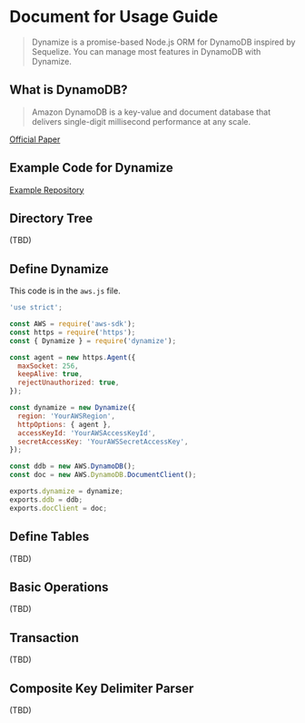 # Document for Usage Guide
> Dynamize is a promise-based Node.js ORM for DynamoDB inspired by Sequelize. You can manage most features in DynamoDB with Dynamize.

## What is DynamoDB?
> Amazon DynamoDB is a key-value and document database that delivers single-digit millisecond performance at any scale.

[Official Paper](http://www.read.seas.harvard.edu/~kohler/class/cs239-w08/decandia07dynamo.pdf)

## Example Code for Dynamize
[Example Repository](https://github.com/shoveling-pig/dynamize-example)

## Directory Tree
(TBD)

## Define Dynamize
This code is in the `aws.js` file.

```js
'use strict';

const AWS = require('aws-sdk');
const https = require('https');
const { Dynamize } = require('dynamize');

const agent = new https.Agent({
  maxSocket: 256,
  keepAlive: true,
  rejectUnauthorized: true,
});

const dynamize = new Dynamize({
  region: 'YourAWSRegion',
  httpOptions: { agent },
  accessKeyId: 'YourAWSAccessKeyId',
  secretAccessKey: 'YourAWSSecretAccessKey',
});

const ddb = new AWS.DynamoDB();
const doc = new AWS.DynamoDB.DocumentClient();

exports.dynamize = dynamize;
exports.ddb = ddb;
exports.docClient = doc;
```

## Define Tables
(TBD)

## Basic Operations
(TBD)

## Transaction
(TBD)

## Composite Key Delimiter Parser
(TBD)
